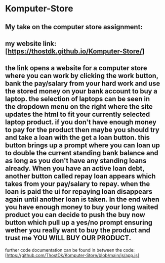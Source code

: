 # Komputer-Store
## My take on the computer store assignment:
## my website link:[https://thostdk.github.io/Komputer-Store/]

the link opens a website for a computer store where you can work by clicking the work button, bank the pay/salary from your hard work and use the stored money on your bank account to buy a laptop. the selection of laptops can be seen in the dropdown menu on the right where the site updates the html to fit your currently selected laptop product. if you don't have enough money to pay for the product then maybe you should try and take a loan with the get a loan button. this button brings up a prompt where you can loan up to double the current standing bank balance and as long as you don't have any standing loans already. When you have an active loan debt, another button called repay loan appears which takes from your pay/salary to repay. when the loan is paid the ui for repaying loan disappears again until another loan is taken. In the end when you have enough money to buy your long waited product you can decide to push the buy now button which pull up a yes/no prompt ensuring wether you really want to buy the product and trust me YOU WILL BUY OUR PRODUCT.
---
further code documentation can be found in between the code: [https://github.com/ThostDk/Komputer-Store/blob/main/js/app.js]
